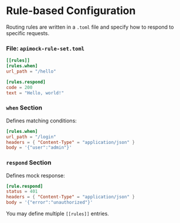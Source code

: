 # Rule-based Configuration

Routing rules are written in a `.toml` file and specify how to respond to specific requests.

### File: `apimock-rule-set.toml`

```toml
[[rules]]
[rules.when]
url_path = "/hello"

[rules.respond]
code = 200
text = "Hello, world!"
```

### `when` Section

Defines matching conditions:

```toml
[rules.when]
url_path = "/login"
headers = { "Content-Type" = "application/json" }
body = '{"user":"admin"}'
```

### `respond` Section

Defines mock response:

```toml
[rule.respond]
status = 401
headers = { "Content-Type" = "application/json" }
body = '{"error":"unauthorized"}'
```

You may define multiple `[[rules]]` entries.
